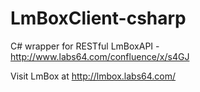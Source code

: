 LmBoxClient-csharp
==================

C# wrapper for RESTful LmBoxAPI - http://www.labs64.com/confluence/x/s4GJ

Visit LmBox at http://lmbox.labs64.com/
